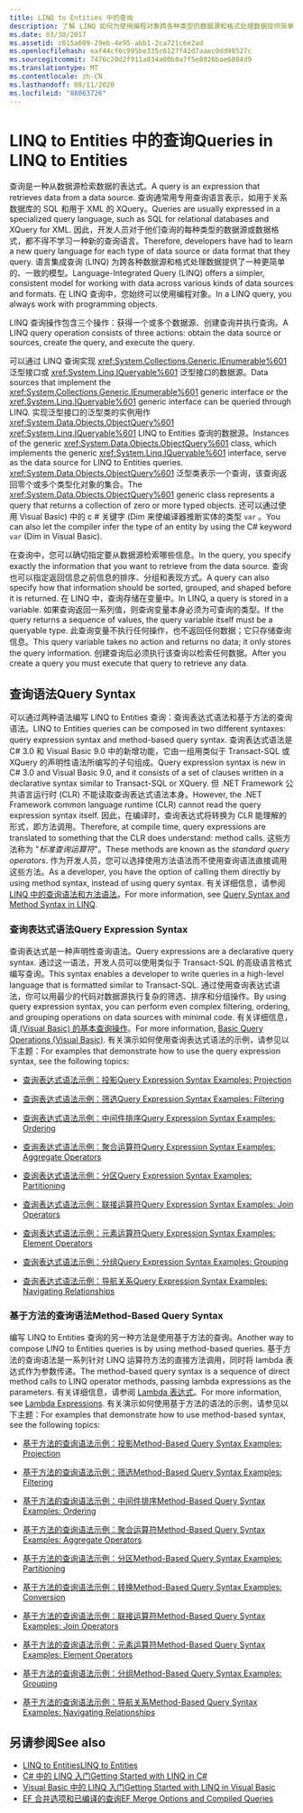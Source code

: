 ```yaml
---
title: LINQ to Entities 中的查询
description: 了解 LINQ 如何为使用编程对象跨各种类型的数据源和格式处理数据提供简单、一致的模型。
ms.date: 03/30/2017
ms.assetid: c015a609-29eb-4e95-abb1-2ca721c6e2ad
ms.openlocfilehash: eaf44cf6c995be335c6127f42d7aaec0dd98527c
ms.sourcegitcommit: 7476c20d2f911a834a00b8a7f5e8926bae6804d9
ms.translationtype: MT
ms.contentlocale: zh-CN
ms.lasthandoff: 08/11/2020
ms.locfileid: "88063726"
---
```

# <a name="queries-in-linq-to-entities"></a><span data-ttu-id="7bb32-103">LINQ to Entities 中的查询</span><span class="sxs-lookup"><span data-stu-id="7bb32-103">Queries in LINQ to Entities</span></span>
<span data-ttu-id="7bb32-104">查询是一种从数据源检索数据的表达式。</span><span class="sxs-lookup"><span data-stu-id="7bb32-104">A query is an expression that retrieves data from a data source.</span></span> <span data-ttu-id="7bb32-105">查询通常用专用查询语言表示，如用于关系数据库的 SQL 和用于 XML 的 XQuery。</span><span class="sxs-lookup"><span data-stu-id="7bb32-105">Queries are usually expressed in a specialized query language, such as SQL for relational databases and XQuery for XML.</span></span> <span data-ttu-id="7bb32-106">因此，开发人员对于他们查询的每种类型的数据源或数据格式，都不得不学习一种新的查询语言。</span><span class="sxs-lookup"><span data-stu-id="7bb32-106">Therefore, developers have had to learn a new query language for each type of data source or data format that they query.</span></span> <span data-ttu-id="7bb32-107">语言集成查询 (LINQ) 为跨各种数据源和格式处理数据提供了一种更简单的、一致的模型。</span><span class="sxs-lookup"><span data-stu-id="7bb32-107">Language-Integrated Query (LINQ) offers a simpler, consistent model for working with data across various kinds of data sources and formats.</span></span> <span data-ttu-id="7bb32-108">在 LINQ 查询中，您始终可以使用编程对象。</span><span class="sxs-lookup"><span data-stu-id="7bb32-108">In a LINQ query, you always work with programming objects.</span></span>  
  
 <span data-ttu-id="7bb32-109">LINQ 查询操作包含三个操作：获得一个或多个数据源、创建查询并执行查询。</span><span class="sxs-lookup"><span data-stu-id="7bb32-109">A LINQ query operation consists of three actions: obtain the data source or sources, create the query, and execute the query.</span></span>  
  
 <span data-ttu-id="7bb32-110">可以通过 LINQ 查询实现 <xref:System.Collections.Generic.IEnumerable%601> 泛型接口或 <xref:System.Linq.IQueryable%601> 泛型接口的数据源。</span><span class="sxs-lookup"><span data-stu-id="7bb32-110">Data sources that implement the <xref:System.Collections.Generic.IEnumerable%601> generic interface or the <xref:System.Linq.IQueryable%601> generic interface can be queried through LINQ.</span></span> <span data-ttu-id="7bb32-111">实现泛型接口的泛型类的实例用作 <xref:System.Data.Objects.ObjectQuery%601> <xref:System.Linq.IQueryable%601> LINQ to Entities 查询的数据源。</span><span class="sxs-lookup"><span data-stu-id="7bb32-111">Instances of the generic <xref:System.Data.Objects.ObjectQuery%601> class, which implements the generic <xref:System.Linq.IQueryable%601> interface, serve as the data source for LINQ to Entities queries.</span></span> <span data-ttu-id="7bb32-112"><xref:System.Data.Objects.ObjectQuery%601> 泛型类表示一个查询，该查询返回零个或多个类型化对象的集合。</span><span class="sxs-lookup"><span data-stu-id="7bb32-112">The <xref:System.Data.Objects.ObjectQuery%601> generic class represents a query that returns a collection of zero or more typed objects.</span></span> <span data-ttu-id="7bb32-113">还可以通过使用 Visual Basic) 中的 c # 关键字 (Dim 来使编译器推断实体的类型 `var` 。</span><span class="sxs-lookup"><span data-stu-id="7bb32-113">You can also let the compiler infer the type of an entity by using the C# keyword `var` (Dim in Visual Basic).</span></span>  
  
 <span data-ttu-id="7bb32-114">在查询中，您可以确切指定要从数据源检索哪些信息。</span><span class="sxs-lookup"><span data-stu-id="7bb32-114">In the query, you specify exactly the information that you want to retrieve from the data source.</span></span> <span data-ttu-id="7bb32-115">查询也可以指定返回信息之前信息的排序、分组和表现方式。</span><span class="sxs-lookup"><span data-stu-id="7bb32-115">A query can also specify how that information should be sorted, grouped, and shaped before it is returned.</span></span> <span data-ttu-id="7bb32-116">在 LINQ 中，查询存储在变量中。</span><span class="sxs-lookup"><span data-stu-id="7bb32-116">In LINQ, a query is stored in a variable.</span></span> <span data-ttu-id="7bb32-117">如果查询返回一系列值，则查询变量本身必须为可查询的类型。</span><span class="sxs-lookup"><span data-stu-id="7bb32-117">If the query returns a sequence of values, the query variable itself must be a queryable type.</span></span> <span data-ttu-id="7bb32-118">此查询变量不执行任何操作，也不返回任何数据；它只存储查询信息。</span><span class="sxs-lookup"><span data-stu-id="7bb32-118">This query variable takes no action and returns no data; it only stores the query information.</span></span> <span data-ttu-id="7bb32-119">创建查询后必须执行该查询以检索任何数据。</span><span class="sxs-lookup"><span data-stu-id="7bb32-119">After you create a query you must execute that query to retrieve any data.</span></span>  
  
## <a name="query-syntax"></a><span data-ttu-id="7bb32-120">查询语法</span><span class="sxs-lookup"><span data-stu-id="7bb32-120">Query Syntax</span></span>  
 <span data-ttu-id="7bb32-121">可以通过两种语法编写 LINQ to Entities 查询：查询表达式语法和基于方法的查询语法。</span><span class="sxs-lookup"><span data-stu-id="7bb32-121">LINQ to Entities queries can be composed in two different syntaxes: query expression syntax and method-based query syntax.</span></span> <span data-ttu-id="7bb32-122">查询表达式语法是 C# 3.0 和 Visual Basic 9.0 中的新增功能，它由一组用类似于 Transact-SQL 或 XQuery 的声明性语法所编写的子句组成。</span><span class="sxs-lookup"><span data-stu-id="7bb32-122">Query expression syntax is new in C# 3.0 and Visual Basic 9.0, and it consists of a set of clauses written in a declarative syntax similar to Transact-SQL or XQuery.</span></span> <span data-ttu-id="7bb32-123">但 .NET Framework 公共语言运行时 (CLR) 不能读取查询表达式语法本身。</span><span class="sxs-lookup"><span data-stu-id="7bb32-123">However, the .NET Framework common language runtime (CLR) cannot read the query expression syntax itself.</span></span> <span data-ttu-id="7bb32-124">因此，在编译时，查询表达式将转换为 CLR 能理解的形式，即方法调用。</span><span class="sxs-lookup"><span data-stu-id="7bb32-124">Therefore, at compile time, query expressions are translated to something that the CLR does understand: method calls.</span></span> <span data-ttu-id="7bb32-125">这些方法称为 "*标准查询运算符*"。</span><span class="sxs-lookup"><span data-stu-id="7bb32-125">These methods are known as the *standard query operators*.</span></span> <span data-ttu-id="7bb32-126">作为开发人员，您可以选择使用方法语法而不使用查询语法直接调用这些方法。</span><span class="sxs-lookup"><span data-stu-id="7bb32-126">As a developer, you have the option of calling them directly by using method syntax, instead of using query syntax.</span></span> <span data-ttu-id="7bb32-127">有关详细信息，请参阅 [LINQ 中的查询语法和方法语法](../../../../../csharp/programming-guide/concepts/linq/query-syntax-and-method-syntax-in-linq.md)。</span><span class="sxs-lookup"><span data-stu-id="7bb32-127">For more information, see [Query Syntax and Method Syntax in LINQ](../../../../../csharp/programming-guide/concepts/linq/query-syntax-and-method-syntax-in-linq.md).</span></span>  
  
### <a name="query-expression-syntax"></a><span data-ttu-id="7bb32-128">查询表达式语法</span><span class="sxs-lookup"><span data-stu-id="7bb32-128">Query Expression Syntax</span></span>  
 <span data-ttu-id="7bb32-129">查询表达式是一种声明性查询语法。</span><span class="sxs-lookup"><span data-stu-id="7bb32-129">Query expressions are a declarative query syntax.</span></span> <span data-ttu-id="7bb32-130">通过这一语法，开发人员可以使用类似于 Transact-SQL 的高级语言格式编写查询。</span><span class="sxs-lookup"><span data-stu-id="7bb32-130">This syntax enables a developer to write queries in a high-level language that is formatted similar to Transact-SQL.</span></span> <span data-ttu-id="7bb32-131">通过使用查询表达式语法，你可以用最少的代码对数据源执行复杂的筛选、排序和分组操作。</span><span class="sxs-lookup"><span data-stu-id="7bb32-131">By using query expression syntax, you can perform even complex filtering, ordering, and grouping operations on data sources with minimal code.</span></span> <span data-ttu-id="7bb32-132">有关详细信息，请[ (Visual Basic) 的基本查询操作](../../../../../visual-basic/programming-guide/concepts/linq/basic-query-operations.md)。</span><span class="sxs-lookup"><span data-stu-id="7bb32-132">For more information, [Basic Query Operations (Visual Basic)](../../../../../visual-basic/programming-guide/concepts/linq/basic-query-operations.md).</span></span> <span data-ttu-id="7bb32-133">有关演示如何使用查询表达式语法的示例，请参见以下主题：</span><span class="sxs-lookup"><span data-stu-id="7bb32-133">For examples that demonstrate how to use the query expression syntax, see the following topics:</span></span>  
  
- [<span data-ttu-id="7bb32-134">查询表达式语法示例：投影</span><span class="sxs-lookup"><span data-stu-id="7bb32-134">Query Expression Syntax Examples: Projection</span></span>](query-expression-syntax-examples-projection.md)  
  
- [<span data-ttu-id="7bb32-135">查询表达式语法示例：筛选</span><span class="sxs-lookup"><span data-stu-id="7bb32-135">Query Expression Syntax Examples: Filtering</span></span>](query-expression-syntax-examples-filtering.md)  
  
- [<span data-ttu-id="7bb32-136">查询表达式语法示例：中间件排序</span><span class="sxs-lookup"><span data-stu-id="7bb32-136">Query Expression Syntax Examples: Ordering</span></span>](query-expression-syntax-examples-ordering.md)  
  
- [<span data-ttu-id="7bb32-137">查询表达式语法示例：聚合运算符</span><span class="sxs-lookup"><span data-stu-id="7bb32-137">Query Expression Syntax Examples: Aggregate Operators</span></span>](query-expression-syntax-examples-aggregate-operators.md)  
  
- [<span data-ttu-id="7bb32-138">查询表达式语法示例：分区</span><span class="sxs-lookup"><span data-stu-id="7bb32-138">Query Expression Syntax Examples: Partitioning</span></span>](query-expression-syntax-examples-partitioning.md)  
  
- [<span data-ttu-id="7bb32-139">查询表达式语法示例：联接运算符</span><span class="sxs-lookup"><span data-stu-id="7bb32-139">Query Expression Syntax Examples: Join Operators</span></span>](query-expression-syntax-examples-join-operators.md)  
  
- [<span data-ttu-id="7bb32-140">查询表达式语法示例：元素运算符</span><span class="sxs-lookup"><span data-stu-id="7bb32-140">Query Expression Syntax Examples: Element Operators</span></span>](query-expression-syntax-examples-element-operators.md)  
  
- [<span data-ttu-id="7bb32-141">查询表达式语法示例：分组</span><span class="sxs-lookup"><span data-stu-id="7bb32-141">Query Expression Syntax Examples: Grouping</span></span>](query-expression-syntax-examples-grouping.md)  
  
- [<span data-ttu-id="7bb32-142">查询表达式语法示例：导航关系</span><span class="sxs-lookup"><span data-stu-id="7bb32-142">Query Expression Syntax Examples: Navigating Relationships</span></span>](query-expression-syntax-examples-navigating-relationships.md)  
  
### <a name="method-based-query-syntax"></a><span data-ttu-id="7bb32-143">基于方法的查询语法</span><span class="sxs-lookup"><span data-stu-id="7bb32-143">Method-Based Query Syntax</span></span>  
 <span data-ttu-id="7bb32-144">编写 LINQ to Entities 查询的另一种方法是使用基于方法的查询。</span><span class="sxs-lookup"><span data-stu-id="7bb32-144">Another way to compose LINQ to Entities queries is by using method-based queries.</span></span> <span data-ttu-id="7bb32-145">基于方法的查询语法是一系列针对 LINQ 运算符方法的直接方法调用，同时将 lambda 表达式作为参数传递。</span><span class="sxs-lookup"><span data-stu-id="7bb32-145">The method-based query syntax is a sequence of direct method calls to LINQ operator methods, passing lambda expressions as the parameters.</span></span> <span data-ttu-id="7bb32-146">有关详细信息，请参阅 [Lambda 表达式](../../../../../csharp/language-reference/operators/lambda-expressions.md)。</span><span class="sxs-lookup"><span data-stu-id="7bb32-146">For more information, see [Lambda Expressions](../../../../../csharp/language-reference/operators/lambda-expressions.md).</span></span> <span data-ttu-id="7bb32-147">有关演示如何使用基于方法的语法的示例，请参见以下主题：</span><span class="sxs-lookup"><span data-stu-id="7bb32-147">For examples that demonstrate how to use method-based syntax, see the following topics:</span></span>  
  
- [<span data-ttu-id="7bb32-148">基于方法的查询语法示例：投影</span><span class="sxs-lookup"><span data-stu-id="7bb32-148">Method-Based Query Syntax Examples: Projection</span></span>](method-based-query-syntax-examples-projection.md)  
  
- [<span data-ttu-id="7bb32-149">基于方法的查询语法示例：筛选</span><span class="sxs-lookup"><span data-stu-id="7bb32-149">Method-Based Query Syntax Examples: Filtering</span></span>](method-based-query-syntax-examples-filtering.md)  
  
- [<span data-ttu-id="7bb32-150">基于方法的查询语法示例：中间件排序</span><span class="sxs-lookup"><span data-stu-id="7bb32-150">Method-Based Query Syntax Examples: Ordering</span></span>](method-based-query-syntax-examples-ordering.md)  
  
- [<span data-ttu-id="7bb32-151">基于方法的查询语法示例：聚合运算符</span><span class="sxs-lookup"><span data-stu-id="7bb32-151">Method-Based Query Syntax Examples: Aggregate Operators</span></span>](method-based-query-syntax-examples-aggregate-operators.md)  
  
- [<span data-ttu-id="7bb32-152">基于方法的查询语法示例：分区</span><span class="sxs-lookup"><span data-stu-id="7bb32-152">Method-Based Query Syntax Examples: Partitioning</span></span>](method-based-query-syntax-examples-partitioning.md)  
  
- [<span data-ttu-id="7bb32-153">基于方法的查询语法示例：转换</span><span class="sxs-lookup"><span data-stu-id="7bb32-153">Method-Based Query Syntax Examples: Conversion</span></span>](method-based-query-syntax-examples-conversion.md)  
  
- [<span data-ttu-id="7bb32-154">基于方法的查询语法示例：联接运算符</span><span class="sxs-lookup"><span data-stu-id="7bb32-154">Method-Based Query Syntax Examples: Join Operators</span></span>](method-based-query-syntax-examples-join-operators.md)  
  
- [<span data-ttu-id="7bb32-155">基于方法的查询语法示例：元素运算符</span><span class="sxs-lookup"><span data-stu-id="7bb32-155">Method-Based Query Syntax Examples: Element Operators</span></span>](method-based-query-syntax-examples-element-operators.md)  
  
- [<span data-ttu-id="7bb32-156">基于方法的查询语法示例：分组</span><span class="sxs-lookup"><span data-stu-id="7bb32-156">Method-Based Query Syntax Examples: Grouping</span></span>](method-based-query-syntax-examples-grouping.md)  
  
- [<span data-ttu-id="7bb32-157">基于方法的查询语法示例：导航关系</span><span class="sxs-lookup"><span data-stu-id="7bb32-157">Method-Based Query Syntax Examples: Navigating Relationships</span></span>](method-based-query-syntax-examples-navigating-relationships.md)  
  
## <a name="see-also"></a><span data-ttu-id="7bb32-158">另请参阅</span><span class="sxs-lookup"><span data-stu-id="7bb32-158">See also</span></span>

- [<span data-ttu-id="7bb32-159">LINQ to Entities</span><span class="sxs-lookup"><span data-stu-id="7bb32-159">LINQ to Entities</span></span>](linq-to-entities.md)
- [<span data-ttu-id="7bb32-160">C# 中的 LINQ 入门</span><span class="sxs-lookup"><span data-stu-id="7bb32-160">Getting Started with LINQ in C#</span></span>](../../../../../csharp/programming-guide/concepts/linq/index.md)
- [<span data-ttu-id="7bb32-161">Visual Basic 中的 LINQ 入门</span><span class="sxs-lookup"><span data-stu-id="7bb32-161">Getting Started with LINQ in Visual Basic</span></span>](../../../../../visual-basic/programming-guide/concepts/linq/getting-started-with-linq.md)
- [<span data-ttu-id="7bb32-162">EF 合并选项和已编译的查询</span><span class="sxs-lookup"><span data-stu-id="7bb32-162">EF Merge Options and Compiled Queries</span></span>](https://docs.microsoft.com/archive/blogs/dsimmons/ef-merge-options-and-compiled-queries)
